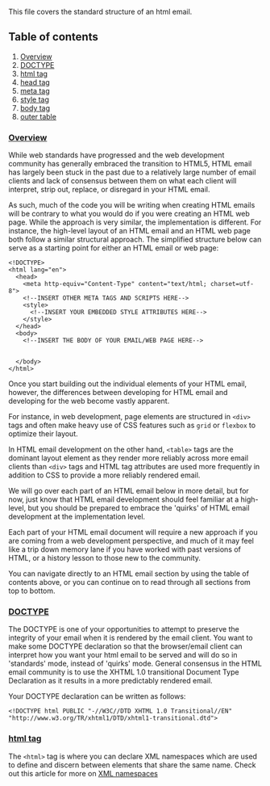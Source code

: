 This file covers the standard structure of an html email.

## Table of contents

1. [Overview](#overview)
2. [DOCTYPE](#doctype)
2. [html tag](#html)
3. [head tag](#head)
3. [meta tag](#meta)
4. [style tag](#style)
5. [body tag](#body)
6. [outer table](#outertable)

### [Overview](#overview)

While web standards have progressed and the web development community has generally embraced the transition to HTML5, HTML email has largely been stuck in the past due to a relatively large number of email clients and lack of consensus between them on what each client will interpret, strip out, replace, or disregard in your HTML email. 

As such, much of the code you will be writing when creating HTML emails will be contrary to what you would do if you were creating an HTML web page. While the approach is very similar, the implementation is different. For instance, the high-level layout of an HTML email and an HTML web page both follow a similar structural approach. The simplified structure below can serve as a starting point for either an HTML email or web page:

    <!DOCTYPE>
    <html lang="en">
      <head>
        <meta http-equiv="Content-Type" content="text/html; charset=utf-8">
        <!--INSERT OTHER META TAGS AND SCRIPTS HERE-->
        <style>
          <!--INSERT YOUR EMBEDDED STYLE ATTRIBUTES HERE-->
        </style>
      </head>
      <body>
        <!--INSERT THE BODY OF YOUR EMAIL/WEB PAGE HERE-->
      
      
      </body>
    </html>

Once you start building out the individual elements of your HTML email, however, the differences between developing for HTML email and developing for the web become vastly apparent. 

For instance, in web development, page elements are structured in `<div>` tags and often make heavy use of CSS features such as `grid` or `flexbox` to optimize their layout. 

In HTML email development on the other hand, `<table>` tags are the dominant layout element as they render more reliably across more email clients than `<div>` tags and HTML tag attributes are used more frequently in addition to CSS to provide a more reliably rendered email.
    
We will go over each part of an HTML email below in more detail, but for now, just know that HTML email development should feel familiar at a high-level, but you should be prepared to embrace the 'quirks' of HTML email development at the implementation level. 

Each part of your HTML email document will require a new approach if you are coming from a web development perspective, and much of it may feel like a trip down memory lane if you have worked with past versions of HTML, or a history lesson to those new to the community.

You can navigate directly to an HTML email section by using the table of contents above, or you can continue on to read through all sections from top to bottom. 

### [DOCTYPE](#doctype)

The DOCTYPE is one of your opportunities to attempt to preserve the integrity of your email when it is rendered by the email client. You want to make some DOCTYPE declaration so that the browser/email client can interpret how you want your html email to be served and will do so in 'standards' mode, instead of 'quirks' mode. General consensus in the HTML email community is to use the XHTML 1.0 transitional Document Type Declaration as it results in a more predictably rendered email. 

Your DOCTYPE declaration can be written as follows: 

`<!DOCTYPE html PUBLIC "-//W3C//DTD XHTML 1.0 Transitional//EN" "http://www.w3.org/TR/xhtml1/DTD/xhtml1-transitional.dtd">`

### [html tag](#html)

The `<html>` tag is where you can declare XML namespaces which are used to define and discern between elements that share the same name. Check out this article for more on [XML namespaces](https://www.sitepoint.com/xml-namespaces-explained/)


